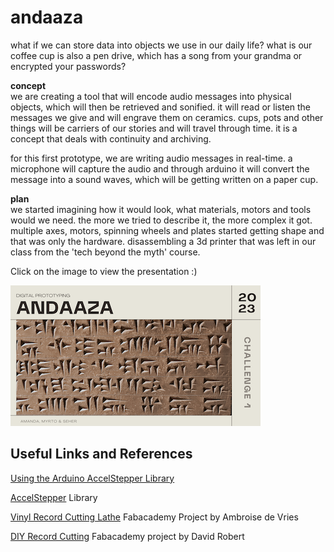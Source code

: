 # andaaza

what if we can store data into objects we use in our daily life? 
what is our coffee cup is also a pen drive, which has a song from your grandma or encrypted your passwords?

**concept**  
we are creating a tool that will encode audio messages into physical objects, which will then be retrieved and sonified. it will read or listen the messages we give and will engrave them on ceramics. 
cups, pots and other things will be carriers of our stories and will travel through time. 
it is a concept that deals with continuity and archiving. 

for this first prototype, we are writing audio messages in real-time. a microphone will capture the audio and through arduino it will convert the message into a sound waves, which will be getting written on a paper cup. 

**plan**   
we started imagining how it would look, what materials, motors and tools would we need. the more we tried to describe it, the more complex it got. multiple axes, motors, spinning wheels and plates started getting shape and that was only the hardware. 
disassembling a 3d printer that was left in our class from the 'tech beyond the myth' course. 


Click on the image to view the presentation :)

[![Fab Micro Challenge 1 Presentation](Andaaza.png)](https://www.canva.com/design/DAFaumtP7p8/6alduDLkCOwk2gHwn5hSnA/view?utm_content=DAFaumtP7p8&utm_campaign=designshare&utm_medium=link&utm_source=publishsharelink)

## Useful Links and References

[Using the Arduino AccelStepper Library](https://hackaday.io/project/183713-using-the-arduino-accelstepper-library)

[AccelStepper](https://github.com/waspinator/AccelStepper) Library

[Vinyl Record Cutting Lathe](https://fabacademy.org/2020/labs/digiscope/students/ambroise-devries/docs/p02.html) Fabacademy Project by Ambroise de Vries

[DIY Record Cutting](http://fab.cba.mit.edu/classes/863.09/people/lifeform/13/index.html) Fabacademy project by David Robert


